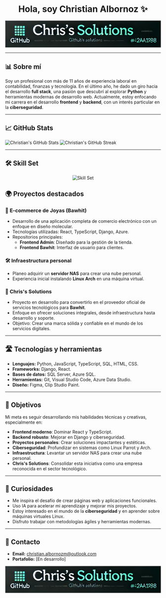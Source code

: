 <div align="center">
  <h1>Hola, soy Christian Albornoz ✨</h1>
</div>

<div align="center">
  <img src="https://raw.githubusercontent.com/ChrisTkm/ChrisTkm/refs/heads/main/Captura%20de%20pantalla%202024-12-29%20213411.png" alt="Banner">
</div>

---

## 📊 Sobre mí

Soy un profesional con más de 11 años de experiencia laboral en contabilidad, finanzas y tecnología. En el último año, he dado un giro hacia el desarrollo **full stack**, una pasión que descubrí al explorar **Python** y herramientas modernas de desarrollo web. Actualmente, estoy enfocando mi carrera en el desarrollo **frontend** y **backend**, con un interés particular en la **ciberseguridad**.

---

## 📈 GitHub Stats

![Christian's GitHub Stats](https://github-readme-stats.vercel.app/api?username=ChrisTkm&show_icons=true&theme=gotham) ![Christian's GitHub Streak](https://streak-stats.demolab.com/?user=DenverCoder1&theme=gotham)

---

## 🛠️ Skill Set

<div align="center">
  <img src="https://skillicons.dev/icons?i=js,html,css,react,py,ts,django,azure,figma,arduino,arch,vite,vscode" alt="Skill Set">
</div>

## 🌍 Proyectos destacados

### 🔎 **E-commerce de Joyas (Bawhit)**

- Desarrollo de una aplicación completa de comercio electrónico con un enfoque en diseño molecular.
- Tecnologías utilizadas: React, TypeScript, Django, Azure.
- Repositorios principales:
  - **Frontend Admin**: Diseñado para la gestión de la tienda.
  - **Frontend Bawhit**: Interfaz de usuario para clientes.

### 🛠️ **Infraestructura personal**

- Planeo adquirir un **servidor NAS** para crear una nube personal.
- Experiencia inicial instalando **Linux Arch** en una máquina virtual.

### 💼 **Chris's Solutions**

- Proyecto en desarrollo para convertirlo en el proveedor oficial de servicios tecnológicos para **Bawhit**.
- Enfoque en ofrecer soluciones integrales, desde infraestructura hasta desarrollo y soporte.
- Objetivo: Crear una marca sólida y confiable en el mundo de los servicios digitales.

---

## 🛣️ Tecnologías y herramientas

- **Lenguajes:** Python, JavaScript, TypeScript, SQL, HTML, CSS.
- **Frameworks:** Django, React.
- **Bases de datos:** SQL Server, Azure SQL.
- **Herramientas:** Git, Visual Studio Code, Azure Data Studio.
- **Diseño:** Figma, Clip Studio Paint.

---

## 🚀 Objetivos

Mi meta es seguir desarrollando mis habilidades técnicas y creativas, especialmente en:

- **Frontend moderno**: Dominar React y TypeScript.
- **Backend robusto**: Mejorar en Django y ciberseguridad.
- **Proyectos personales**: Crear soluciones impactantes y estéticas.
- **Ciberseguridad**: Profundizar en sistemas como Linux Parrot y Arch.
- **Infraestructura**: Levantar un servidor NAS para crear una nube personal.
- **Chris's Solutions**: Consolidar esta iniciativa como una empresa reconocida en el sector tecnológico.

---

## 🌟 Curiosidades

- Me inspira el desafío de crear páginas web y aplicaciones funcionales.
- Uso IA para acelerar mi aprendizaje y mejorar mis proyectos.
- Estoy interesado en el mundo de la **ciberseguridad** y en aprender sobre máquinas virtuales Linux.
- Disfruto trabajar con metodologías ágiles y herramientas modernas.

---

## 📢 Contacto

- **Email:** [christian.albornozm@outlook.com](mailto:christian.albornozm@outlook.com)
- **Portafolio:** [En desarrollo]

<div align="center">
  <img src="https://raw.githubusercontent.com/ChrisTkm/ChrisTkm/refs/heads/main/Captura%20de%20pantalla%202024-12-29%20213411.png" alt="Footer">
</div>

